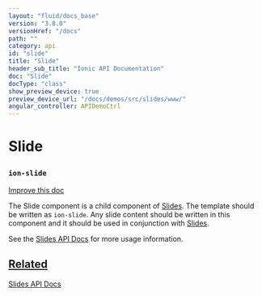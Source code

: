 ```yaml
---
layout: "fluid/docs_base"
version: "3.8.0"
versionHref: "/docs"
path: ""
category: api
id: "slide"
title: "Slide"
header_sub_title: "Ionic API Documentation"
doc: "Slide"
docType: "class"
show_preview_device: true
preview_device_url: "/docs/demos/src/slides/www/"
angular_controller: APIDemoCtrl 
---
```










<h1 class="api-title">
<a class="anchor" name="slide" href="#slide"></a>

Slide
<h3><code>ion-slide</code></h3>






</h1>

<a class="improve-v2-docs" href="http://github.com/ionic-team/ionic/edit/master/src/components/slides/slide.ts#L2">
Improve this doc
</a>






<p>The Slide component is a child component of <a href="../Slides">Slides</a>. The template
should be written as <code>ion-slide</code>. Any slide content should be written
in this component and it should be used in conjunction with <a href="../Slides">Slides</a>.</p>
<p>See the <a href="../Slides">Slides API Docs</a> for more usage information.</p>




<!-- @usage tag -->


<!-- @property tags -->



<!-- instance methods on the class -->




<!-- related link -->

<h2><a class="anchor" name="related" href="#related">Related</a></h2>

<a href="/docs/api/components/slides/Slides/">Slides API Docs</a><!-- end content block -->


<!-- end body block -->

